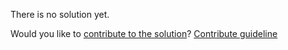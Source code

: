 
There is no solution yet.

Would you like to [contribute to the solution](https://github.com/BFEdev/BFE.dev-solutions/blob/main/question/when-do-we-need-to-use-non-strict-mode_en.md)? [Contribute guideline](https://github.com/BFEdev/BFE.dev-solutions#how-to-contribute)
